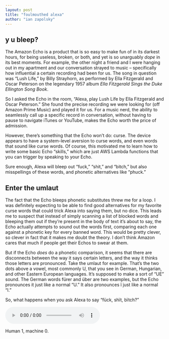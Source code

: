 ```yaml
---
layout: post
title: "foulmouthed alexa"
author: "ian zapolsky"
---
```


## y u bleep?

The Amazon Echo is a product that is so easy to make fun of in its darkest hours, for being useless, broken, or both, and yet is so unarguably _dope_ in its best moments.
For example, the other night a friend and I were hanging out in my apartment and our conversation strayed to music – specifically how influential a certain recording had been for us.
The song in question was “Lush Life,” by Billy Strayhorn, as performed by Ella Fitzgerald and Oscar Peterson on the legendary 1957 album _Ella Fitzgerald Sings the Duke Ellington Song Book_.

So I asked the Echo in the room, “Alexa, play Lush Life by Ella Fitzgerald and Oscar Peterson.”
She found the precise recording we were looking for (off Amazon Prime Music) and played it for us.
For a music nerd, the ability to seamlessly call up a specific record in conversation, without having to pause to navigate iTunes or YouTube, makes the Echo worth the price of admission.

However, there’s something that the Echo won’t do: curse.
The device appears to have a system-level aversion to curse words, and even words that sound like curse words.
Of course, this motivated me to learn how to write some basic Echo “skills,” which are just AWS Lambda functions that you can trigger by speaking to your Echo.

Sure enough, Alexa will bleep out “fuck,” “shit,” and “bitch,” but also misspellings of these words, and phonetic alternatives like “phuck.”

## Enter the umlaut

The fact that the Echo bleeps phonetic substitutes threw me for a loop.
I was definitely expecting to be able to find good alternatives for my favorite curse words that could trick Alexa into saying them, but no dice.
This leads me to suspect that instead of simply scanning a list of blocked words and bleeping them out if they’re present in the body of text it’s about to say, the Echo actually attempts to sound out the words first, comparing each one against a phonetic key for every banned word.
This would be pretty clever, so clever in fact that it makes me doubt the theory.
I don’t think Amazon cares that much if people get their Echos to swear at them.

But if the Echo _does_ do a phonetic comparison, it seems that there are disconnects between the way it says certain letters, and the way it thinks those letters are pronounced.
Take the umlaut for example.
That’s the two dots above a vowel, most commonly U, that you see in German, Hungarian, and other Eastern European languages.
It’s supposed to make a sort of “UE” sound. The German words fürer and über are two examples, but the Echo pronounces it just like a normal “U.”
It also pronounces ï just like a normal “I.”

So, what happens when you ask Alexa to say “fück, shït, bïtch?”

<audio controls>
  <source src="/assets/bad_alexa.m4a" type="audio/mpeg">
</audio>

Human 1, machine 0.

